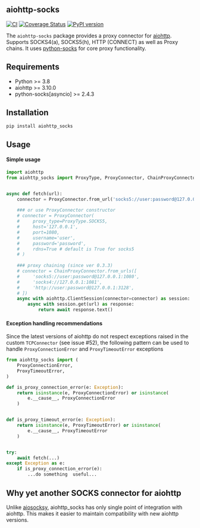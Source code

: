 ## aiohttp-socks

[![CI](https://github.com/romis2012/aiohttp-socks/actions/workflows/ci.yml/badge.svg)](https://github.com/romis2012/aiohttp-socks/actions/workflows/ci.yml)
[![Coverage Status](https://codecov.io/gh/romis2012/aiohttp-socks/branch/master/graph/badge.svg)](https://codecov.io/gh/romis2012/aiohttp-socks)
[![PyPI version](https://badge.fury.io/py/aiohttp-socks.svg)](https://pypi.python.org/pypi/aiohttp-socks)
<!--
[![Downloads](https://pepy.tech/badge/aiohttp-socks/month)](https://pepy.tech/project/aiohttp-socks)
-->
The `aiohttp-socks` package provides a proxy connector for [aiohttp](https://github.com/aio-libs/aiohttp). 
Supports SOCKS4(a), SOCKS5(h), HTTP (CONNECT) as well as Proxy chains.
It uses [python-socks](https://github.com/romis2012/python-socks) for core proxy functionality.


## Requirements
- Python >= 3.8
- aiohttp >= 3.10.0
- python-socks[asyncio] >= 2.4.3

## Installation
```
pip install aiohttp_socks
```

## Usage

#### Simple usage
```python
import aiohttp
from aiohttp_socks import ProxyType, ProxyConnector, ChainProxyConnector


async def fetch(url):
    connector = ProxyConnector.from_url('socks5://user:password@127.0.0.1:1080')
    
    ### or use ProxyConnector constructor
    # connector = ProxyConnector(
    #     proxy_type=ProxyType.SOCKS5,
    #     host='127.0.0.1',
    #     port=1080,
    #     username='user',
    #     password='password',
    #     rdns=True # default is True for socks5
    # )
    
    ### proxy chaining (since ver 0.3.3)
    # connector = ChainProxyConnector.from_urls([
    #     'socks5://user:password@127.0.0.1:1080',
    #     'socks4://127.0.0.1:1081',
    #     'http://user:password@127.0.0.1:3128',
    # ])
    async with aiohttp.ClientSession(connector=connector) as session:
        async with session.get(url) as response:
            return await response.text()
```
#### Exception handling recommendations

Since the latest versions of aiohttp do not respect exceptions raised in the custom `TCPConnector` (see issue #52), the following pattern can be used to handle `ProxyConnectionError` and `ProxyTimeoutError` exceptions

```python
from aiohttp_socks import (
    ProxyConnectionError,
    ProxyTimeoutError,
)

def is_proxy_connection_error(e: Exception):
    return isinstance(e, ProxyConnectionError) or isinstance(
        e.__cause__, ProxyConnectionError
    )


def is_proxy_timeout_error(e: Exception):
    return isinstance(e, ProxyTimeoutError) or isinstance(
        e.__cause__, ProxyTimeoutError
    )


try:
    await fetch(...)
except Exception as e:
    if is_proxy_connection_error(e):
        ...do something  useful...

```

## Why yet another SOCKS connector for aiohttp

Unlike [aiosocksy](https://github.com/romis2012/aiosocksy), aiohttp_socks has only single point of integration with aiohttp. 
This makes it easier to maintain compatibility with new aiohttp versions.


